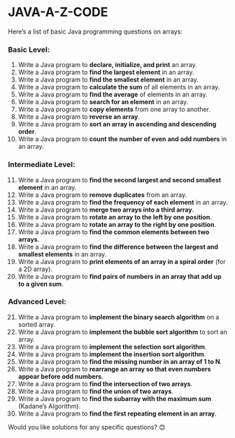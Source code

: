 # JAVA-A-Z-CODE
Here’s a list of basic Java programming questions on arrays:
### **Basic Level:**
1. Write a Java program to **declare, initialize, and print** an array.
2. Write a Java program to **find the largest element** in an array.
3. Write a Java program to **find the smallest element** in an array.
4. Write a Java program to **calculate the sum** of all elements in an array.
5. Write a Java program to **find the average** of elements in an array.
6. Write a Java program to **search for an element** in an array.
7. Write a Java program to **copy elements** from one array to another.
8. Write a Java program to **reverse an array**.
9. Write a Java program to **sort an array in ascending and descending order**.
10. Write a Java program to **count the number of even and odd numbers** in an array.

### **Intermediate Level:**
11. Write a Java program to **find the second largest and second smallest element** in an array.
12. Write a Java program to **remove duplicates** from an array.
13. Write a Java program to **find the frequency of each element** in an array.
14. Write a Java program to **merge two arrays into a third array**.
15. Write a Java program to **rotate an array to the left by one position**.
16. Write a Java program to **rotate an array to the right by one position**.
17. Write a Java program to **find the common elements between two arrays**.
18. Write a Java program to **find the difference between the largest and smallest elements** in an array.
19. Write a Java program to **print elements of an array in a spiral order** (for a 2D array).
20. Write a Java program to **find pairs of numbers in an array that add up to a given sum**.

### **Advanced Level:**
21. Write a Java program to **implement the binary search algorithm** on a sorted array.
22. Write a Java program to **implement the bubble sort algorithm** to sort an array.
23. Write a Java program to **implement the selection sort algorithm**.
24. Write a Java program to **implement the insertion sort algorithm**.
25. Write a Java program to **find the missing number in an array of 1 to N**.
26. Write a Java program to **rearrange an array so that even numbers appear before odd numbers**.
27. Write a Java program to **find the intersection of two arrays**.
28. Write a Java program to **find the union of two arrays**.
29. Write a Java program to **find the subarray with the maximum sum** (Kadane’s Algorithm).
30. Write a Java program to **find the first repeating element in an array**.

Would you like solutions for any specific questions? 😊